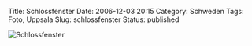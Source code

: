 Title: Schlossfenster
Date: 2006-12-03 20:15
Category: Schweden
Tags: Foto, Uppsala
Slug: schlossfenster
Status: published

![Schlossfenster](/pic/schlossfenster.jpg "Schlossfenster")

